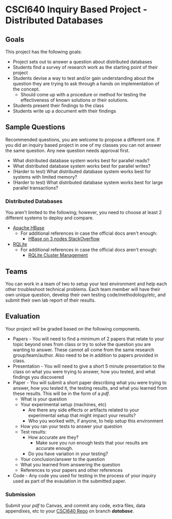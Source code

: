 # CSCI640 Inquiry Based Project - Distributed Databases

## Goals
This project has the following goals:

* Project sets out to answer a question about distributed databases
* Students find a survey of research work as the starting point of their project
* Students devise a way to test and/or gain understanding about the question they are trying to ask through a hands on implementation of the concept.
    * Should come up with a procedure or method for testing the effectiveness of known solutions or their solutions.
* Students present their findings to the class
* Students write up a document with their findings

## Sample Questions

Recommended questions, you are welcome to propose a different one. If you did an inquiry based project in one of my classes you can not answer the same question. Any new question needs approval first.

* What distributed database system works best for parallel reads?
* What distributed database system works best for parallel writes?
* (Harder to test) What distributed database system works best for systems with limited memory?
* (Harder to test) What distributed database system works best for large parallel transactions?


### Distributed Databases

You aren't limited to the following; however, you need to choose at least 2 different systems to deploy and compare.

* [Apache HBase](https://hbase.apache.org/book.html#quickstart_fully_distributed)
    * For additional references in case the official docs aren't enough:
        * [HBase on 3 nodes StackOverflow](https://stackoverflow.com/questions/29397659/hbase-installation-in-three-node-hadoop-cluster)
* [RQLite](https://rqlite.io/docs/quick-start/)
    * For additional references in case the official docs aren't enough:
        * [RQLite Cluster Management](https://github.com/rqlite/rqlite/blob/master/DOC/CLUSTER_MGMT.md)



## Teams

You can work in a team of two to setup your test environment and help each other troubleshoot technical problems. Each team member will have their own unique question, develop their own testing code/methodology/etc, and submit their own lab report of their results.

## Evaluation

Your project will be graded based on the following components.

* Papers - You will need to find a minimum of 2 papers that relate to your topic beyond ones from class or try to solve the question you are wanting to answer. These cannot all come from the same research group/team/author. Also need to be in addition to papers provided in class.
* Presentation - You will need to give a short 5 minute presentation to the class on what you were trying to answer, how you tested, and what findings you discovered
* Paper - You will submit a short paper describing what you were trying to answer, how you tested it, the testing results, and what you learned from these results. This will be in the form of a *pdf*.
    * What is your question
    * Your experimental setup (machines, etc)
        * Are there any side effects or artifacts related to your experimental setup that might impact your results?
        * Who you worked with, if anyone, to help setup this environment
    * How you ran your tests to answer your question
    * Test results:
        * How accurate are they?
            * Make sure you run enough tests that your results are accurate enough.
        * Do you have variation in your testing?
    * Your conclusion/answer to the question
    * What you learned from answering the question
    * References to your papers and other references
* Code - Any code you used for testing in the process of your inquiry used as part of the evaulation in the submitted paper.

### Submission

Submit your *pdf* to Canvas, and commit any code, extra files, data appendixes, etc to your [CSCI640 Repo](https://github.com/CSUChico-CSCI640) on branch ***database***.
